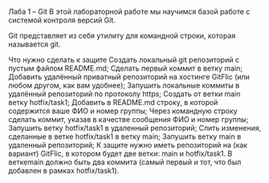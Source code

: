 Лаба 1 – Git
В этой лабораторной работе мы научимся базой работе с системой контроля версий Git.

Git представляет из себя утилиту для командной строки, которая называется git.

Что нужно сделать к защите
Создать локальный git репозиторий с пустым файлом README.md;
Сделать первый коммит в ветку main;
Добавить удалённый приватный репозиторий на хостинге GitFlic (или любом другом, как вам удобнее);
Запушить локальные коммиты в удалённый репозиторий по протоколу https;
Создать от ветки main ветку hotfix/task1;
Добавить в README.md строку, в которой содержится ваше ФИО и номер группы;
Через командную строку сделать коммит, указав в качестве сообщения ФИО и номер группы;
Запушить ветку hotfix/task1 в удаленный репозиторий;
Слить изменения, сделанные в ветке hotfix/task1 в ветку main;
Запушить ветку main в удаленный репозиторий;
К защите нужно иметь репозиторий на (как вариант) GitFlic, в котором будет две ветки: main и hotfix/task1. В веткеmain должно быть два коммита (самый первый и тот, что был добавлен в рамках hotfix/task1).  

